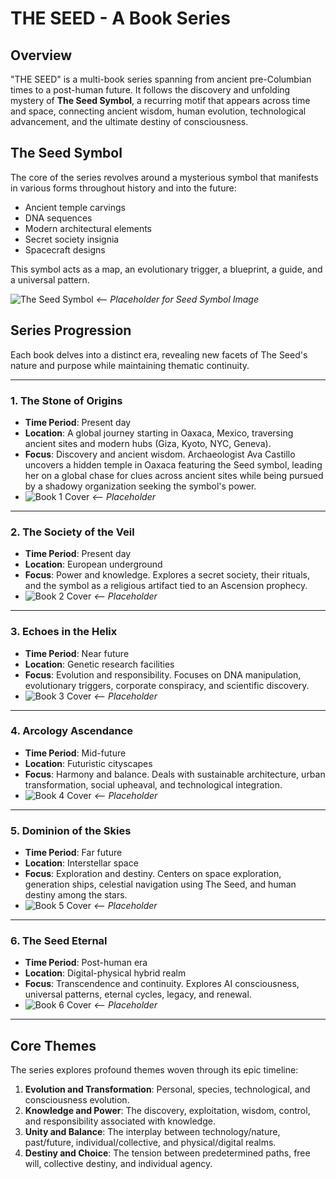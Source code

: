 # THE SEED - A Book Series

## Overview

"THE SEED" is a multi-book series spanning from ancient pre-Columbian times to a post-human future. It follows the discovery and unfolding mystery of **The Seed Symbol**, a recurring motif that appears across time and space, connecting ancient wisdom, human evolution, technological advancement, and the ultimate destiny of consciousness.

## The Seed Symbol

The core of the series revolves around a mysterious symbol that manifests in various forms throughout history and into the future:

- Ancient temple carvings
- DNA sequences
- Modern architectural elements
- Secret society insignia
- Spacecraft designs

This symbol acts as a map, an evolutionary trigger, a blueprint, a guide, and a universal pattern.

![The Seed Symbol](images/seed.png) *<-- Placeholder for Seed Symbol Image*

## Series Progression

Each book delves into a distinct era, revealing new facets of The Seed's nature and purpose while maintaining thematic continuity.

---

### 1. The Stone of Origins
- **Time Period**: Present day
- **Location**: A global journey starting in Oaxaca, Mexico, traversing ancient sites and modern hubs (Giza, Kyoto, NYC, Geneva).
- **Focus**: Discovery and ancient wisdom. Archaeologist Ava Castillo uncovers a hidden temple in Oaxaca featuring the Seed symbol, leading her on a global chase for clues across ancient sites while being pursued by a shadowy organization seeking the symbol's power.
- ![Book 1 Cover](book_1/images/book1.png) *<-- Placeholder*

---

### 2. The Society of the Veil
- **Time Period**: Present day
- **Location**: European underground
- **Focus**: Power and knowledge. Explores a secret society, their rituals, and the symbol as a religious artifact tied to an Ascension prophecy.
- ![Book 2 Cover](book_2/images/book2.png) *<-- Placeholder*

---

### 3. Echoes in the Helix
- **Time Period**: Near future
- **Location**: Genetic research facilities
- **Focus**: Evolution and responsibility. Focuses on DNA manipulation, evolutionary triggers, corporate conspiracy, and scientific discovery.
- ![Book 3 Cover](book_3/images/book3.png) *<-- Placeholder*

---

### 4. Arcology Ascendance
- **Time Period**: Mid-future
- **Location**: Futuristic cityscapes
- **Focus**: Harmony and balance. Deals with sustainable architecture, urban transformation, social upheaval, and technological integration.
- ![Book 4 Cover](book_4/images/book4.png) *<-- Placeholder*

---

### 5. Dominion of the Skies
- **Time Period**: Far future
- **Location**: Interstellar space
- **Focus**: Exploration and destiny. Centers on space exploration, generation ships, celestial navigation using The Seed, and human destiny among the stars.
- ![Book 5 Cover](book_5/images/book5.png) *<-- Placeholder*

---

### 6. The Seed Eternal
- **Time Period**: Post-human era
- **Location**: Digital-physical hybrid realm
- **Focus**: Transcendence and continuity. Explores AI consciousness, universal patterns, eternal cycles, legacy, and renewal.
- ![Book 6 Cover](book_6/images/book6.png) *<-- Placeholder*

---

## Core Themes

The series explores profound themes woven through its epic timeline:

1.  **Evolution and Transformation**: Personal, species, technological, and consciousness evolution.
2.  **Knowledge and Power**: The discovery, exploitation, wisdom, control, and responsibility associated with knowledge.
3.  **Unity and Balance**: The interplay between technology/nature, past/future, individual/collective, and physical/digital realms.
4.  **Destiny and Choice**: The tension between predetermined paths, free will, collective destiny, and individual agency. 